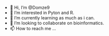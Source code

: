 - 👋 Hi, I’m @Domze9
- 👀 I’m interested in Pyton and R.
- 🌱 I’m currently learning as much as i can.
- 💞️ I’m looking to collaborate on bioinformatics.
- 📫 How to reach me ...

<!---
Domze9/Domze9 is a ✨ special ✨ repository because its `README.md` (this file) appears on your GitHub profile.
You can click the Preview link to take a look at your changes.
--->
